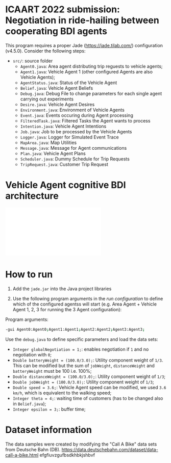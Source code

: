 # ICAART 2022 submission: Negotiation in ride-hailing between cooperating BDI agents

This program requires a proper Jade (https://jade.tilab.com/) configuration (v4.5.0). Consider the following steps: 

- `src/`: source folder 
  - `Agent0.java`: Area agent distributing trip reguests to vehicle agents;
  - `Agent1.java`: Vehicle Agent 1 (other configured Agents are also Vehicle Agents);
  - `AgentStatus.java`: Status of the Vehicle Agent
  - `Belief.java`: Vehicle Agent Beliefs
  - `Debug.java`: Debug File to change parameters for each single agent carrying out experiments
  - `Desire.java`: Vehicle Agent Desires
  - `Environment.java`: Environment of Vehicle Agents
  - `Event.java`: Events occuring during Agent processing
  - `FilteredTask.java`: Filtered Tasks the Agent wants to process
  - `Intention.java`: Vehicle Agent Intentions
  - `Job.java`: Job to be processed by the Vehicle Agents
  - `Logger.java`: Logger for Simulated Event Trace
  - `MapArea.java`: Map Utilities
  - `Message.java`: Message for Agent communications
  - `Plan.java`: Vehicle Agent Plans
  - `Scheduler.java`: Dummy Schedule for Trip Requests
  - `TripRequest.java`: Customer Trip Request 


# Vehicle Agent cognitive BDI architecture 

![BDI architecture](TrikeAgent_abstract.pdf)


# How to run

1. Add the `jade.jar` into the  Java project libraries

2. Use the following program arguments in the *run configuration* to define which of the configured agentss will start (e.g. Area Agent + Vehicle Agent 1, 2, 3 for running the 3 Agent configuration):

Program arguments:
```bash
-gui Agent0:Agent0;Agent1:Agent1;Agent2:Agent2;Agent3:Agent3;
```
Use the `debug.java` to define specific parameters and load the data sets:

  - `Integer globalNegotiation = 1;`: enables negotiation if `1` and no negotiation with `0`;
  - `Double batteryWeight = (100.0/3.0);`: Utility component weight of `1/3`. This can be modified but the sum of `jobWeight`, `distanceWeight` and `batteryWeight` must be 100 i.e. 100%;
  - `Double distanceWeight = (100.0/3.0);`: Utility component weight of `1/3`;
  - `Double jobWeight = (100.0/3.0);`: Utility component weight of `1/3`;
  - `Double speed = 3.6;`: Vehicle Agent speed can be modified, we used `3.6 km/h`, which is equivalent to the walking speed;
  - `Integer theta = 4;`: waiting time of customers (has to be changed also in `Belief.java`);
  - `Integer epsilon = 3;`: buffer time;

# Dataset information

The data samples were created by modifying the "Call A Bike" data sets from Deutsche Bahn (DB).
https://data.deutschebahn.com/dataset/data-call-a-bike.html efgfiuvzgufbsdkhbkjshbvf
